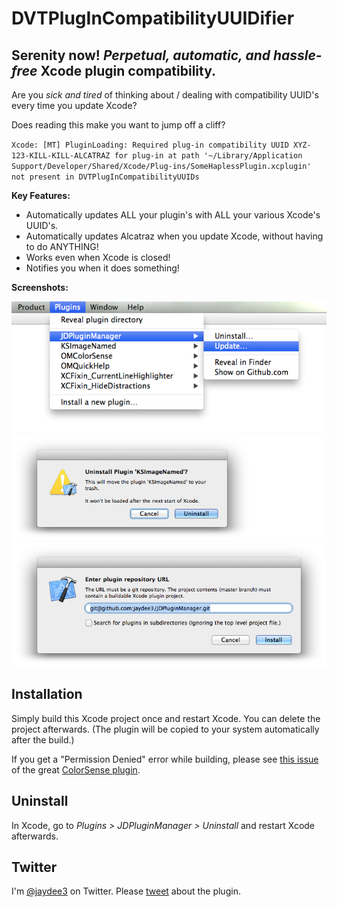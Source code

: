# DVTPlugInCompatibilityUUIDifier

## Serenity now! _Perpetual, automatic, and hassle-free_ Xcode plugin compatibility.

Are you *sick and tired* of thinking about / dealing with compatibility UUID's every time you update Xcode?

Does reading this make you want to jump off a cliff?

`
Xcode: [MT] PluginLoading: Required plug-in compatibility UUID XYZ-123-KILL-KILL-ALCATRAZ for plug-in at path '~/Library/Application Support/Developer/Shared/Xcode/Plug-ins/SomeHaplessPlugin.xcplugin' not present in DVTPlugInCompatibilityUUIDs
`

**Key Features:**

- Automatically updates ALL your plugin's with ALL your various Xcode's UUID's.
- Automatically updates Alcatraz when you update Xcode, without having to do ANYTHING!
- Works even when Xcode is closed!
- Notifies you when it does something!

**Screenshots:**

![Screenshot](assets/screenshot1.png "Menu Screenshot")
![Screenshot](assets/screenshot2.png "Uninstall Screenshot")
![Screenshot](assets/screenshot3.png "Installation Screenshot")

## Installation

Simply build this Xcode project once and restart Xcode. You can delete the project afterwards. (The plugin will be copied to your system automatically after the build.)

If you get a "Permission Denied" error while building, please see [this issue](https://github.com/omz/ColorSense-for-Xcode/issues/1) of the great [ColorSense plugin](https://github.com/omz/ColorSense-for-Xcode/).


## Uninstall

In Xcode, go to *Plugins > JDPluginManager > Uninstall* and restart Xcode afterwards.

## Twitter

I'm [@jaydee3](http://twitter.com/jaydee3) on Twitter. Please [tweet](https://twitter.com/intent/tweet?button_hashtag=JDPluginManager&text=This%20plugin%20manages%20Xcode%20plugins!%20Easy%20installing%20and%20uninstalling%20for%20plugins!%20https%3A%2F%2Fgithub.com%2Fjaydee3%2FJDPluginManager&via=jaydee3) about the plugin. 